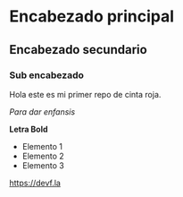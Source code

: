 # Encabezado principal

## Encabezado secundario

### Sub encabezado

Hola este es mi primer repo de cinta roja.

*Para dar enfansis*

**Letra Bold**

* Elemento 1
* Elemento 2
* Elemento 3

https://devf.la